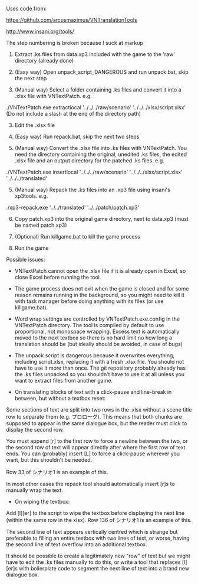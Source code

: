 Uses code from:

https://github.com/arcusmaximus/VNTranslationTools

http://www.insani.org/tools/


The step numbering is broken because I suck at markup

1. Extract .ks files from data.xp3 included with the game to the 'raw' directory (already done)

2. (Easy way) Open unpack_script_DANGEROUS and run unpack.bat, skip the next step 

2. (Manual way) Select a folder containing .ks files and convert it into a .xlsx file with VNTextPatch. e.g. 

./VNTextPatch.exe extractlocal '../../../raw/scenario' '../../../xlsx/script.xlsx'
(Do not include a slash at the end of the directory path)

3. Edit the .xlsx file

4. (Easy way) Run repack.bat, skip the next two steps

4. (Manual way) Convert the .xlsx file into .ks files with VNTextPatch. You need the directory containing the original, unedited .ks files, the edited .xlsx file and an output directory for the patched .ks files. e.g.

./VNTextPatch.exe insertlocal '../../../raw/scenario' '../../../xlsx/script.xlsx' '../../../translated'

5. (Manual way) Repack the .ks files into an .xp3 file using insani's xp3tools. e.g.

./xp3-repack.exe '../../translated' '../../patch/patch.xp3'

6. Copy patch.xp3 into the original game directory, next to data.xp3 (must be named patch.xp3)

7. (Optional) Run killgame.bat to kill the game process

8. Run the game

Possible issues:

* VNTextPatch cannot open the .xlsx file if it is already open in Excel, so close Excel before running the tool.

* The game process does not exit when the game is closed and for some reason remains running in the background, so you might need to kill it with task manager before doing anything with its files (or use killgame.bat).

* Word wrap settings are controlled by VNTextPatch.exe.config in the VNTextPatch directory. The tool is compiled by default to use proportional, not monospace wrapping. Excess text is automatically moved to the next textbox so there is no hard limit no how long a translation should be (but ideally should be avoided, in case of bugs)

* The unpack script is dangerous because it overwrites everything, including script.xlsx, replacing it with a fresh .xlsx file. You should not have to use it more than once. The git repository probably already has the .ks files unpacked so you shouldn't have to use it at all unless you want to extract files from another game.

* On translating blocks of text with a click-pause and line-break in between, but without a textbox reset:

Some sections of text are split into two rows in the .xlsx without a scene title row to separate them (e.g. プロローグ). This means that both chunks are supposed to appear in the same dialogue box, but the reader must click to display the second row.

You must append [r] to the first row to force a newline between the two, or the second row of text will appear directly after where the first row of text ends. You can (probably) insert [L] to force a click-pause wherever you want, but this shouldn't be needed. 

Row 33 of シナリオ1 is an example of this.

In most other cases the repack tool should automatically insert [r]s to manually wrap the text.

* On wiping the textbox:

Add [l][er] to the script to wipe the textbox before displaying the next line (within the same row in the xlsx). Row 136 of シナリオ1 is an example of this.

The second line of text appears vertically centred which is strange but preferable to filling an entire textbox with two lines of text, or worse, having the second line of text overflow into an additional textbox.

It should be possible to create a legitimately new "row" of text but we might have to edit the .ks files manually to do this, or write a tool that replaces [l][er]s with boilerplate code to segment the next line of text into a brand new dialogue box.
